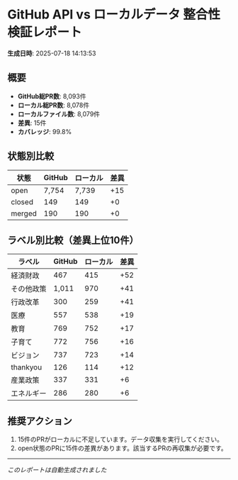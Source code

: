 # GitHub API vs ローカルデータ 整合性検証レポート

**生成日時**: 2025-07-18 14:13:53

## 概要

- **GitHub総PR数**: 8,093件
- **ローカル総PR数**: 8,078件
- **ローカルファイル数**: 8,079件
- **差異**: 15件
- **カバレッジ**: 99.8%

## 状態別比較

| 状態 | GitHub | ローカル | 差異 |
|------|--------|----------|------|
| open | 7,754 | 7,739 | +15 |
| closed | 149 | 149 | +0 |
| merged | 190 | 190 | +0 |

## ラベル別比較（差異上位10件）

| ラベル | GitHub | ローカル | 差異 |
|--------|--------|----------|------|
| 経済財政 | 467 | 415 | +52 |
| その他政策 | 1,011 | 970 | +41 |
| 行政改革 | 300 | 259 | +41 |
| 医療 | 557 | 538 | +19 |
| 教育 | 769 | 752 | +17 |
| 子育て | 772 | 756 | +16 |
| ビジョン | 737 | 723 | +14 |
| thankyou | 126 | 114 | +12 |
| 産業政策 | 337 | 331 | +6 |
| エネルギー | 286 | 280 | +6 |

## 推奨アクション

1. 15件のPRがローカルに不足しています。データ収集を実行してください。
2. open状態のPRに15件の差異があります。該当するPRの再収集が必要です。

---
*このレポートは自動生成されました*